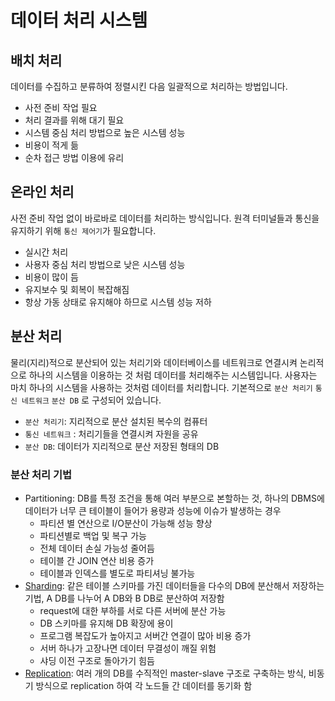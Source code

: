# 데이터 처리 시스템
## 배치 처리
데이터를 수집하고 분류하여 정렬시킨 다음 일괄적으로 처리하는 방법입니다.
- 사전 준비 작업 필요
- 처리 결과를 위해 대기 필요
- 시스템 중심 처리 방법으로 높은 시스템 성능
- 비용이 적게 듦
- 순차 접근 방법 이용에 유리
## 온라인 처리
사전 준비 작업 없이 바로바로 데이터를 처리하는 방식입니다. 원격 터미널들과 통신을 유지하기 위해 `통신 제어기`가 필요합니다.
- 실시간 처리
- 사용자 중심 처리 방법으로 낮은 시스템 성능
- 비용이 많이 듬
- 유지보수 및 회복이 복잡해짐
- 항상 가동 상태로 유지해야 하므로 시스템 성능 저하
## 분산 처리
물리(지리)적으로 분산되어 있는 처리기와 데이터베이스를 네트워크로 연결시켜 논리적으로 하나의 시스템을 이용하는 것 처럼 데이터를 처리해주는 시스템입니다. 사용자는 마치 하나의 시스템을 사용하는 것처럼 데이터를 처리합니다. 기본적으로 `분산 처리기` `통신 네트워크` `분산 DB` 로 구성되어 있습니다. 
- `분산 처리기`: 지리적으로 분산 설치된 복수의 컴퓨터 
- `통신 네트워크` : 처리기들을 연결시켜 자원을 공유
- `분산 DB`: 데이터가 지리적으로 분산 저장된 형태의 DB
### 분산 처리 기법
- Partitioning: DB를 특정 조건을 통해 여러 부분으로 본할하는 것, 하나의 DBMS에 데이터가 너무 큰 테이블이 들어가 용량과 성능에 이슈가 발생하는 경우
  - 파티션 별 연산으로 I/O분산이 가능해 성능 향상
  - 파티션별로 백업 및 복구 가능
  - 전체 데이터 손실 가능성 줄어듬
  - 테이블 간 JOIN 연산 비용 증가
  - 테이블과 인덱스를 별도로 파티셔닝 불가능
- [Sharding](../05_query/09_replication_sharding.md#sharding): 같은 테이블 스키마를 가진 데이터들을 다수의 DB에 분산해서 저장하는 기법, A DB를 나누어 A DB와 B DB로 분산하여 저장함
  - request에 대한 부하를 서로 다른 서버에 분산 가능
  - DB 스키마를 유지해 DB 확장에 용이
  - 프로그램 복잡도가 높아지고 서버간 연결이 많아 비용 증가
  - 서버 하나가 고장나면 데이터 무결성이 깨질 위험
  - 샤딩 이전 구조로 돌아가기 힘듬
- [Replication](../05_query/09_replication_sharding.md#replication): 여러 개의 DB를 수직적인 master-slave 구조로 구축하는 방식, 비동기 방식으로 replication 하여 각 노드들 간 데이터를 동기화 함